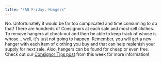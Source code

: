 ```yaml
---
title: "FAQ Friday: Hangers"
---
```


No. Unfortunately it would be far too complicated and time consuming to do that! There are hundreds of Consignors at each sale and most sell clothes. To remove hangers at check-out and then be able to keep track of whose is whose... well, it's just not going to happen. Remember, you will get a new hanger with each item of clothing you buy and that can help replenish your supply for next sale. Also, hangers can be found for cheap or even free. Check out our [Consignor Tips post](/how-to-save-money-and-time-on-tagging-supplies-3) from this week for more information!
